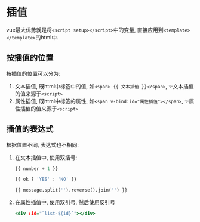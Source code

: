# 插值

vue最大优势就是将`<script setup></script>`中的变量, 直接应用到`<template></template>`的html中.

## 按插值的位置
按插值的位置可以分为:
1. 文本插值, 既html中标签中的值, 如`<span> {{ 文本插值 }}</span>`, ✨文本插值的值来源于`<script>`
2. 属性插值, 既html中标签的属性, 如`<span v-bind:id="属性插值"></span>`, ✨属性插值的值来源于`<script>`


## 插值的表达式
根据位置不同, 表达式也不相同:
1. 在文本插值中, 使用双括号: 

    ```python
    {{ number + 1 }}

    {{ ok ? 'YES' : 'NO' }}

    {{ message.split('').reverse().join('') }}
    ```
2. 在属性插值中, 使用双引号, 然后使用反引号

    ```htm
    <div :id="`list-${id}`"></div>
    ```













